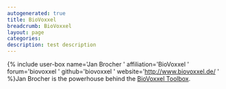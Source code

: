 ```yaml
---
autogenerated: true
title: BioVoxxel
breadcrumb: BioVoxxel
layout: page
categories: 
description: test description
---
```


{% include user-box name='Jan Brocher ' affiliation='BioVoxxel ' forum='biovoxxel ' github='biovoxxel ' website='http://www.biovoxxel.de/ ' %}Jan Brocher is the powerhouse behind the [BioVoxxel Toolbox](BioVoxxel_Toolbox ).
